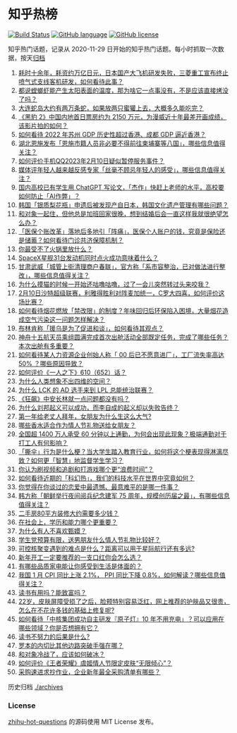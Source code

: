 # 知乎热榜
[![Build Status](https://github.com/ToWeLong/zhihu-hot-questions/workflows/CI/badge.svg)](https://github.com/ToWeLong/zhihu-hot-questions/actions)
[![GitHub language](https://img.shields.io/badge/language-golang-orange.svg)](https://golang.org/)
[![GitHub license](https://img.shields.io/github/license/ToWeLong/zhihu-hot-questions)](https://github.com/ToWeLong/zhihu-hot-questions/blob/main/LICENSE)

知乎热门话题，记录从 2020-11-29 日开始的知乎热门话题。每小时抓取一次数据，按天[归档](./archives)

<!-- BEGIN -->

1. [耗时十余年，耗资约万亿日元，日本国产大飞机研发失败，三菱重工宣布终止喷气式支线客机研发，如何看待此事？](https://www.zhihu.com/question/582749904)
1. [都说螳螂虾能产生太阳表面的温度，那为啥它一点事没有，不是应该直接烤没了吗？](https://www.zhihu.com/question/541560060)
1. [大连蛇岛大约有两万条蛇，如果放两只蜜獾上去，大概多久能吃完？](https://www.zhihu.com/question/458741991)
1. [《黑豹 2》中国内地首日票房约为 2150 万元，为漫威近十年最差开画成绩，该影片拍的如何？](https://www.zhihu.com/question/582749295)
1. [如何看待 2022 年苏州 GDP 历史性超过香港、成都 GDP 逼近香港？](https://www.zhihu.com/question/582343412)
1. [湖北恩施发布「恩施市籍人员非必要不得前往柬埔寨等八国」，哪些信息值得关注？](https://www.zhihu.com/question/582655146)
1. [如何评价手机QQ2023年2月10日疑似暂停服务事件？](https://www.zhihu.com/question/583144965)
1. [媒体评年轻人越来越反感专家「丝毫不顾忌年轻人的感受」，哪些信息值得关注？](https://www.zhihu.com/question/582956629)
1. [国内高校已有学生用 ChatGPT 写论文，「杰作」快赶上老师的水平，高校要如何防止「AI作弊」？](https://www.zhihu.com/question/583132775)
1. [韩国「银质梨花瓶」申遗后被发现产自日本，韩国文化遗产管理有哪些问题？](https://www.zhihu.com/question/582769694)
1. [和对象一起住，但他总是加班回家很晚，想到结婚后会一直这样我就很绝望怎么办？](https://www.zhihu.com/question/581984563)
1. [「医保个账改革」落地后多地引「阵痛」，医保个人账户的钱，究竟是保险还是储蓄？如何看待门诊共济保障机制？](https://www.zhihu.com/question/582958685)
1. [你最受不了火锅里放什么？](https://www.zhihu.com/question/571810773)
1. [SpaceX星舰31台发动机同时点火成功意味着什么？](https://www.zhihu.com/question/583139239)
1. [甘肃武威「城管上街清理商户春联」，官方称「系市容整治，已对做法进行整改」，哪些信息值得关注？](https://www.zhihu.com/question/582924364)
1. [为什么摸猫的时候一开始还咕噜咕噜，过了一会儿突然转过头来咬我？](https://www.zhihu.com/question/582624862)
1. [2月10日沙特超级联赛，利雅得胜利对阵麦加统一，C罗大四喜，如何评价这场比赛？](https://www.zhihu.com/question/583094516)
1. [如何看待烟花燃放「禁改限」的制度？年味回归后环保陷入困境，大量烟花造成空气污染这一问题怎样解决？](https://www.zhihu.com/question/583135131)
1. [布林肯称「援乌是为了促进和谈」，如何看待其观点？](https://www.zhihu.com/question/582961032)
1. [神舟十五航天员乘组圆满完成首次出舱活动全部既定任务，完成了哪些任务？本次出舱有多重要？](https://www.zhihu.com/question/582804279)
1. [如何看待某人力资源企业创始人称「 00 后已不愿意进厂」，工厂流失率高达 50% ？哪些原因导致？](https://www.zhihu.com/question/582925192)
1. [如何评价《一人之下》610（652）话？](https://www.zhihu.com/question/583080287)
1. [为什么人类想象不出四维的空间？](https://www.zhihu.com/question/40217873)
1. [为什么 LCK 的 AD 选手来到 LPL 总能统治联赛？](https://www.zhihu.com/question/582783456)
1. [《狂飙》中安长林就一点问题都没有吗？](https://www.zhihu.com/question/581839339)
1. [为什么刘邦起义可以成功，而李自成的起义却以失败告终？](https://www.zhihu.com/question/576747664)
1. [第一年给老丈人拜年，女朋友为什么生这么大气?](https://www.zhihu.com/question/583093285)
1. [哪些香水适合作为情人节礼物送给女朋友？](https://www.zhihu.com/question/582344111)
1. [全国超 1400 万人承受 60 分钟以上通勤，为何会出现此现象？极端通勤对于打工人有何影响？](https://www.zhihu.com/question/583141317)
1. [「撕伞」行为是什么梗？当大学生踏入教育行业，如何将这个梗表现得淋漓尽致？如何更「智慧」地监督学生学习？](https://www.zhihu.com/question/582948882)
1. [你认为刷视频和追剧和打游戏哪个更“浪费时间”？](https://www.zhihu.com/question/578688031)
1. [如何看待近期的「科幻热」，我们的科技水平在世界中究竟如何？](https://www.zhihu.com/question/583137394)
1. [你觉得在你谈过的恋爱中最遗憾、最意难平的是哪一件事？](https://www.zhihu.com/question/582984997)
1. [韩方称「朝鲜举行夜间阅兵纪念建军 75 周年，规模创历届之最」，有哪些信息值得关注？](https://www.zhihu.com/question/582924843)
1. [二手房80平方装修大约需要多少钱？](https://www.zhihu.com/question/544277959)
1. [在社会上，学历和能力哪个更重要？](https://www.zhihu.com/question/583128980)
1. [为什么有人不喜欢甄嬛？](https://www.zhihu.com/question/22764719)
1. [学生党预算有限，送男朋友什么情人节礼物比较好？](https://www.zhihu.com/question/581857324)
1. [可控核聚变遇到的难点是什么？距离可以用于星际航行还有多远?](https://www.zhihu.com/question/582784180)
1. [新年开工一定要推荐的一支口红你会怎么选？](https://www.zhihu.com/question/580974842)
1. [有哪些品质家电能让你感受到生活是体面的？](https://www.zhihu.com/question/570505409)
1. [我国 1 月 CPI 同比上涨 2.1%， PPI 同比下降 0.8%，如何解读？哪些信息值得关注？](https://www.zhihu.com/question/583134306)
1. [读书有用吗？能致富吗？](https://www.zhihu.com/question/583100601)
1. [22岁，皮肤屏障受损了之后，脸颊特别容易泛红，网上推荐的护肤品又很贵，怎么在不花许多钱的基础上修复呢?](https://www.zhihu.com/question/578492691)
1. [如何看待「中核集团成功自主研发『原子灯』10 年不用充电」？可以应用在哪些领域？你是否想拥有它？](https://www.zhihu.com/question/583071413)
1. [读书不努力的后果是什么?](https://www.zhihu.com/question/583037999)
1. [罗本的内切比其他边路突破手强在哪？](https://www.zhihu.com/question/582023430)
1. [和对象冷战了，应该如何破冰？](https://www.zhihu.com/question/581980673)
1. [如何评价《王者荣耀》虞姬情人节限定皮肤“无限倾心”？](https://www.zhihu.com/question/582675177)
1. [采购速进求抄作业，企业新年最全采购清单有哪些？](https://www.zhihu.com/question/582950645)

<!-- END -->

历史归档 [./archives](./archives)


### License
[zhihu-hot-questions](https://github.com/towelong/zhihu-hot-questions) 的源码使用 MIT License 发布。